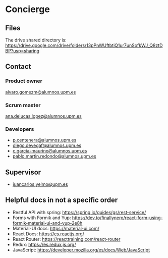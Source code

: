 # Concierge
## Files
The drive shared directory is: 
https://drive.google.com/drive/folders/13pPnWUftbtiQ1ur7unSofkWJ_Q8ztDBP?usp=sharing
## Contact
### Product owner
alvaro.gomezm@alumnos.upm.es
### Scrum master
ana.delucas.lopez@alumnos.upm.es
### Developers
* p.centenera@alumnos.upm.es
* diego.devegaf@alumnos.upm.es
* c.garcia-maurino@alumnos.upm.es
* pablo.martin.redondo@alumnos.upm.es

## Supervisor
* juancarlos.yelmo@upm.es
## Helpful docs in not a specific order
* Restful API with spring: https://spring.io/guides/gs/rest-service/
* Forms with Formik and Yup: https://dev.to/finallynero/react-form-using-formik-material-ui-and-yup-2e8h
* Material-UI docs: https://material-ui.com/
* React Docs: https://es.reactjs.org/
* React Router: https://reacttraining.com/react-router
* Redux: https://es.redux.js.org/
* JavaScript: https://developer.mozilla.org/es/docs/Web/JavaScript